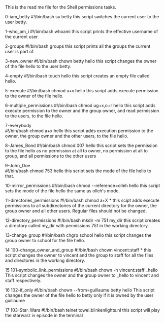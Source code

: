 This is the read me file for the Shell permissions tasks.

0-iam_betty
#!/bin/bash 
su betty                    this script switches the current user to the user betty.

1-who_am_i
#!/bin/bash 
whoami                      this script prints the effective username of the current user.

2-groups
#!/bin/bash 
groups                      this script prints all the groups the current user is part of.

3-new_owner 
#!/bin/bash 
chown betty hello           this script changes the owner of the file hello to the user betty.

4-empty
#!/bin/bash
touch hello                 this script creates an empty file called hello.

5-execute
#!/bin/bash 
chmod u+x hello             this script adds execute permission to the owner of the file hello.

6-multiple_permissions
#!/bin/bash 
chmod ug+x,o+r hello        this script adds execute permission to the owner and the group owner, and read permission to the users, to the file hello.

7-everybody                 
#!/bin/bash 
chmod a+x hello             this script adds execution permission to the owner, the group owner and the other users, to the file hello.

8-James_Bond
#!/bin/bash 
chmod 007 hello             this script sets the permission to the file hello as no permission at all to owner, no permission at all to group, and all permissions to the other users

9-John_Doe                
#!/bin/bash 
chmod 753 hello                   this script sets the mode of the file hello to that.

10-mirror_permissions
#!/bin/bash 
chmod --reference=olleh hello     this script sets the mode of the file hello the same as olleh's mode.

11-directories_permissions
#!/bin/bash 
chmod a+X *                       this scipt adds execute permissions to all subdirectories of the current directory for the owner, the group owner and all other users. Regular files should not be changed.

12-directory_permissions
#!/bin/bash 
mkdir -m 751 my_dir               this script creates a directory called my_dir with permissions 751 in the working directory.
 
13-change_group
#!/bin/bash 
chgrp school hello                this script changes the group owner to school for the file hello.

14 100-change_owner_and_group
#!/bin/bash 
chown vincent:staff *             this script changes the owner to vincent and the group to staff for all the files and directores in the working directory.

15 101-symbolic_link_permissions
#!/bin/bash 
chown -h vincent:staff _hello     This script changes the owner and the group owner to _hello to vincent and staff respectively.

16 102-if_only 
#!/bin/bash 
chown --from=guillaume betty hello      This script changes the owner of the file hello to betty only if it is owned by the user guillaume

17 103-Star_Wars
#!/bin/bash 
telnet towel.blinkenlights.nl           this script will play the starwarz iv episode in the terminal

